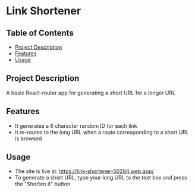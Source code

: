 # Link Shortener



## Table of Contents

- [Project Description](#project-description)
- [Features](#features)
- [Usage](#usage)

## Project Description

A basic React-router app for generating a short URL for a longer URL

## Features

- It generates a 6 character random ID for each link
- It re-routes to the long URL when a route corresponding to a short URL is browsed


## Usage
- The site is live at: https://link-shortener-50284.web.app/
- To generate a short URL, type your long URL to the text box and press the "Shorten it" button

